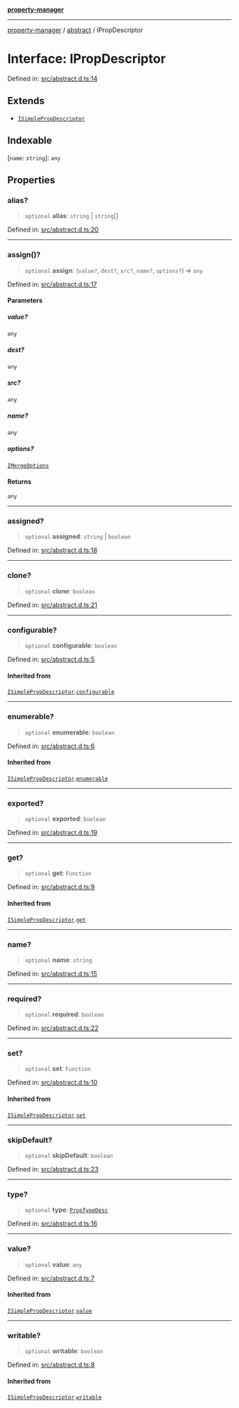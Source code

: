 [**property-manager**](../../README.md)

***

[property-manager](../../modules.md) / [abstract](../README.md) / IPropDescriptor

# Interface: IPropDescriptor

Defined in: [src/abstract.d.ts:14](https://github.com/snowyu/property-manager.js/blob/7cecb27374754b743733e81c6027a17dd0c349c2/src/abstract.d.ts#L14)

## Extends

- [`ISimplePropDescriptor`](ISimplePropDescriptor.md)

## Indexable

\[`name`: `string`\]: `any`

## Properties

### alias?

> `optional` **alias**: `string` \| `string`[]

Defined in: [src/abstract.d.ts:20](https://github.com/snowyu/property-manager.js/blob/7cecb27374754b743733e81c6027a17dd0c349c2/src/abstract.d.ts#L20)

***

### assign()?

> `optional` **assign**: (`value?`, `dest?`, `src?`, `name?`, `options?`) => `any`

Defined in: [src/abstract.d.ts:17](https://github.com/snowyu/property-manager.js/blob/7cecb27374754b743733e81c6027a17dd0c349c2/src/abstract.d.ts#L17)

#### Parameters

##### value?

`any`

##### dest?

`any`

##### src?

`any`

##### name?

`any`

##### options?

[`IMergeOptions`](IMergeOptions.md)

#### Returns

`any`

***

### assigned?

> `optional` **assigned**: `string` \| `boolean`

Defined in: [src/abstract.d.ts:18](https://github.com/snowyu/property-manager.js/blob/7cecb27374754b743733e81c6027a17dd0c349c2/src/abstract.d.ts#L18)

***

### clone?

> `optional` **clone**: `boolean`

Defined in: [src/abstract.d.ts:21](https://github.com/snowyu/property-manager.js/blob/7cecb27374754b743733e81c6027a17dd0c349c2/src/abstract.d.ts#L21)

***

### configurable?

> `optional` **configurable**: `boolean`

Defined in: [src/abstract.d.ts:5](https://github.com/snowyu/property-manager.js/blob/7cecb27374754b743733e81c6027a17dd0c349c2/src/abstract.d.ts#L5)

#### Inherited from

[`ISimplePropDescriptor`](ISimplePropDescriptor.md).[`configurable`](ISimplePropDescriptor.md#configurable)

***

### enumerable?

> `optional` **enumerable**: `boolean`

Defined in: [src/abstract.d.ts:6](https://github.com/snowyu/property-manager.js/blob/7cecb27374754b743733e81c6027a17dd0c349c2/src/abstract.d.ts#L6)

#### Inherited from

[`ISimplePropDescriptor`](ISimplePropDescriptor.md).[`enumerable`](ISimplePropDescriptor.md#enumerable)

***

### exported?

> `optional` **exported**: `boolean`

Defined in: [src/abstract.d.ts:19](https://github.com/snowyu/property-manager.js/blob/7cecb27374754b743733e81c6027a17dd0c349c2/src/abstract.d.ts#L19)

***

### get?

> `optional` **get**: `Function`

Defined in: [src/abstract.d.ts:9](https://github.com/snowyu/property-manager.js/blob/7cecb27374754b743733e81c6027a17dd0c349c2/src/abstract.d.ts#L9)

#### Inherited from

[`ISimplePropDescriptor`](ISimplePropDescriptor.md).[`get`](ISimplePropDescriptor.md#get)

***

### name?

> `optional` **name**: `string`

Defined in: [src/abstract.d.ts:15](https://github.com/snowyu/property-manager.js/blob/7cecb27374754b743733e81c6027a17dd0c349c2/src/abstract.d.ts#L15)

***

### required?

> `optional` **required**: `boolean`

Defined in: [src/abstract.d.ts:22](https://github.com/snowyu/property-manager.js/blob/7cecb27374754b743733e81c6027a17dd0c349c2/src/abstract.d.ts#L22)

***

### set?

> `optional` **set**: `Function`

Defined in: [src/abstract.d.ts:10](https://github.com/snowyu/property-manager.js/blob/7cecb27374754b743733e81c6027a17dd0c349c2/src/abstract.d.ts#L10)

#### Inherited from

[`ISimplePropDescriptor`](ISimplePropDescriptor.md).[`set`](ISimplePropDescriptor.md#set)

***

### skipDefault?

> `optional` **skipDefault**: `boolean`

Defined in: [src/abstract.d.ts:23](https://github.com/snowyu/property-manager.js/blob/7cecb27374754b743733e81c6027a17dd0c349c2/src/abstract.d.ts#L23)

***

### type?

> `optional` **type**: [`PropTypeDesc`](../type-aliases/PropTypeDesc.md)

Defined in: [src/abstract.d.ts:16](https://github.com/snowyu/property-manager.js/blob/7cecb27374754b743733e81c6027a17dd0c349c2/src/abstract.d.ts#L16)

***

### value?

> `optional` **value**: `any`

Defined in: [src/abstract.d.ts:7](https://github.com/snowyu/property-manager.js/blob/7cecb27374754b743733e81c6027a17dd0c349c2/src/abstract.d.ts#L7)

#### Inherited from

[`ISimplePropDescriptor`](ISimplePropDescriptor.md).[`value`](ISimplePropDescriptor.md#value)

***

### writable?

> `optional` **writable**: `boolean`

Defined in: [src/abstract.d.ts:8](https://github.com/snowyu/property-manager.js/blob/7cecb27374754b743733e81c6027a17dd0c349c2/src/abstract.d.ts#L8)

#### Inherited from

[`ISimplePropDescriptor`](ISimplePropDescriptor.md).[`writable`](ISimplePropDescriptor.md#writable)
